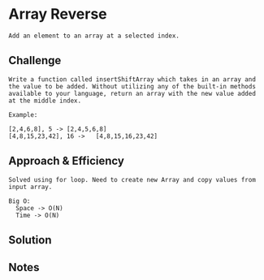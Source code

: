# Array Reverse

    Add an element to an array at a selected index.

## Challenge

    Write a function called insertShiftArray which takes in an array and the value to be added. Without utilizing any of the built-in methods available to your language, return an array with the new value added at the middle index.

    Example:

    [2,4,6,8], 5 ->	[2,4,5,6,8]
    [4,8,15,23,42], 16 ->	[4,8,15,16,23,42]

## Approach & Efficiency

    Solved using for loop. Need to create new Array and copy values from input array.

    Big O:
      Space -> O(N)
      Time -> O(N)

## Solution

## Notes